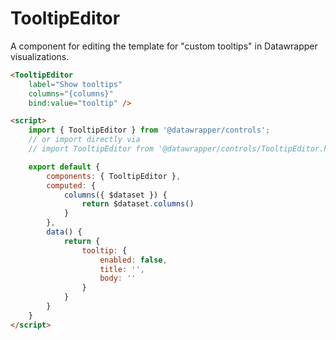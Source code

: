 # TooltipEditor

A component for editing the template for "custom tooltips" in Datawrapper visualizations.

```html
<TooltipEditor
    label="Show tooltips"
    columns="{columns}"
    bind:value="tooltip" />

<script>
    import { TooltipEditor } from '@datawrapper/controls';
    // or import directly via
    // import TooltipEditor from '@datawrapper/controls/TooltipEditor.html';

    export default {
        components: { TooltipEditor },
        computed: {
            columns({ $dataset }) {
                return $dataset.columns()
            }
        },
        data() {
            return {
                tooltip: {
                    enabled: false,
                    title: '',
                    body: ''
                }
            }
        }
    }
</script>
```
